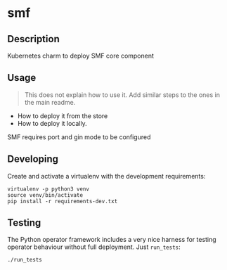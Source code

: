<!-- Copyright 2020 Tata Elxsi

 Licensed under the Apache License, Version 2.0 (the License); you may
 not use this file except in compliance with the License. You may obtain
 a copy of the License at

         http://www.apache.org/licenses/LICENSE-2.0

 Unless required by applicable law or agreed to in writing, software
 distributed under the License is distributed on an AS IS BASIS, WITHOUT
 WARRANTIES OR CONDITIONS OF ANY KIND, either express or implied. See the
 License for the specific language governing permissions and limitations
 under the License.

 For those usages not covered by the Apache License, Version 2.0 please
 contact: canonical@tataelxsi.onmicrosoft.com

 To get in touch with the maintainers, please contact:
 canonical@tataelxsi.onmicrosoft.com
-->
# smf

## Description

Kubernetes charm to deploy SMF core component

## Usage

> This does not explain how to use it. Add similar steps to the ones in the main readme.
 - How to deploy it from the store
 - How to deploy it locally.

SMF requires port and  gin mode to be configured

## Developing

Create and activate a virtualenv with the development requirements:

    virtualenv -p python3 venv
    source venv/bin/activate
    pip install -r requirements-dev.txt


## Testing

The Python operator framework includes a very nice harness for testing
operator behaviour without full deployment. Just `run_tests`:

    ./run_tests
